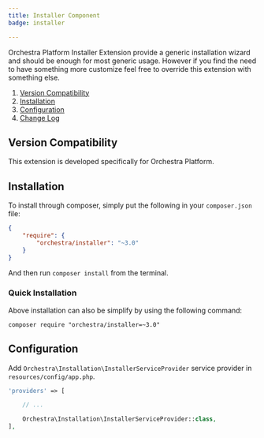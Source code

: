 ```yaml
---
title: Installer Component
badge: installer

---
```


Orchestra Platform Installer Extension provide a generic installation wizard and should be enough for most generic usage. However if you find the need to have something more customize feel free to override this extension with something else.

1. [Version Compatibility](#compatibility)
2. [Installation](#installation)
3. [Configuration](#configuration)
4. [Change Log]({doc-url}/components/installer/changes#v3-1)

<a name="compatibility"></a>
## Version Compatibility

This extension is developed specifically for Orchestra Platform.

<a name="installation"></a>
## Installation

To install through composer, simply put the following in your `composer.json` file:

```json
{
    "require": {
        "orchestra/installer": "~3.0"
    }
}
```

And then run `composer install` from the terminal.

<a name="quick-installation"></a>
### Quick Installation

Above installation can also be simplify by using the following command:

    composer require "orchestra/installer=~3.0"

<a name="configuration"></a>
## Configuration

Add `Orchestra\Installation\InstallerServiceProvider` service provider in `resources/config/app.php`.

```php
'providers' => [

    // ...

    Orchestra\Installation\InstallerServiceProvider::class,
],
```

